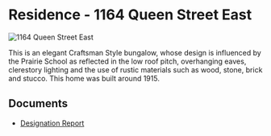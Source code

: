 # Residence - 1164 Queen Street East

![1164 Queen Street East](images/1164-queen-street-east.jpg)

This is an elegant Craftsman Style bungalow, whose design is influenced by the Prairie School as reflected in the low roof pitch, overhanging eaves, clerestory lighting and the use of rustic materials such as wood, stone, brick and stucco. This home was built around 1915.

## Documents

-   [Designation Report](documents/1164-queen-street-east-designation.pdf)
